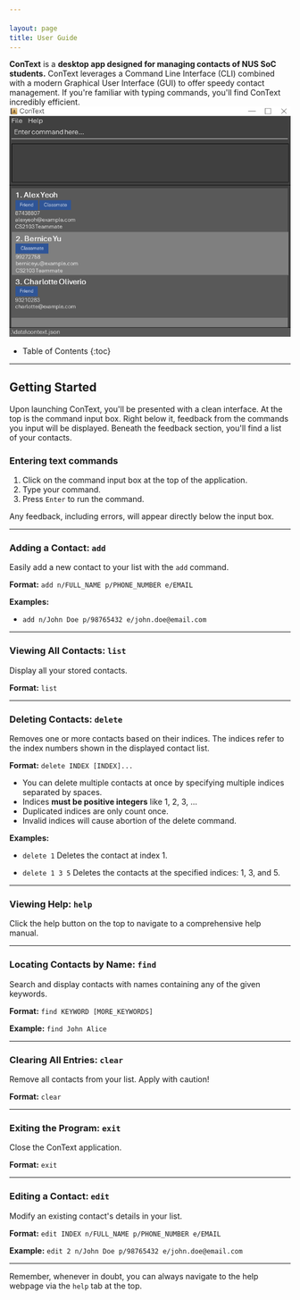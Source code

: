 ```yaml
---

layout: page
title: User Guide
---
```


**ConText** is a **desktop app designed for managing contacts of NUS SoC students.** ConText leverages a Command Line Interface (CLI) combined with a modern Graphical User Interface (GUI) to offer speedy contact management. If you're familiar with typing commands, you'll find ConText incredibly efficient.
![ConText UI](images/Ui.png)

* Table of Contents
  {:toc}

---

## Getting Started

Upon launching ConText, you'll be presented with a clean interface. At the top is the command input box. Right below it, feedback from the commands you input will be displayed. Beneath the feedback section, you'll find a list of your contacts.

### Entering text commands

1. Click on the command input box at the top of the application.
2. Type your command.
3. Press `Enter` to run the command.

Any feedback, including errors, will appear directly below the input box.

---

### Adding a Contact: `add`

Easily add a new contact to your list with the `add` command.

**Format:**
`add n/FULL_NAME p/PHONE_NUMBER e/EMAIL`

**Examples:**
- `add n/John Doe p/98765432 e/john.doe@email.com`

---

### Viewing All Contacts: `list`

Display all your stored contacts.

**Format:**
`list`

---

### Deleting Contacts: `delete`

Removes one or more contacts based on their indices. The indices refer to the index numbers shown in the displayed contact list.

**Format:**
`delete INDEX [INDEX]...`

- You can delete multiple contacts at once by specifying multiple indices separated by spaces.
- Indices **must be positive integers** like 1, 2, 3, …​
- Duplicated indices are only count once.
- Invalid indices will cause abortion of the delete command.

**Examples:**
- `delete 1`
  Deletes the contact at index 1.

- `delete 1 3 5`
  Deletes the contacts at the specified indices: 1, 3, and 5.

---

### Viewing Help: `help`

Click the help button on the top to navigate to a comprehensive help manual.

---

### Locating Contacts by Name: `find`

Search and display contacts with names containing any of the given keywords.

**Format:**
`find KEYWORD [MORE_KEYWORDS]`

**Example:**
`find John Alice`

---

### Clearing All Entries: `clear`

Remove all contacts from your list. Apply with caution!

**Format:**
`clear`

---

### Exiting the Program: `exit`

Close the ConText application.

**Format:**
`exit`

---

### Editing a Contact: `edit`

Modify an existing contact's details in your list.

**Format:**
`edit INDEX n/FULL_NAME p/PHONE_NUMBER e/EMAIL`

**Example:**
`edit 2 n/John Doe p/98765432 e/john.doe@email.com`

---

Remember, whenever in doubt, you can always navigate to the help webpage via the `help` tab at the top.
